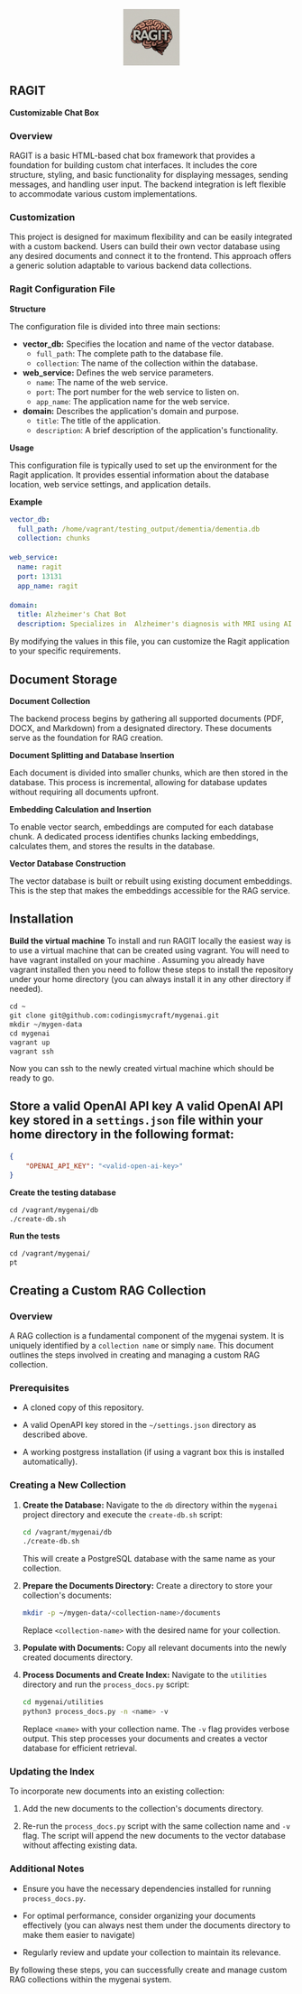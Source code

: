 <p align="center">
<img src="mygenai/services/ragit/static/ragit.jpeg"  width="100" height="100">
</p>

## RAGIT

**Customizable Chat Box**

### Overview

RAGIT is a basic HTML-based chat box framework that provides a foundation for
building custom chat interfaces. It includes the core structure, styling, and
basic functionality for displaying messages, sending messages, and handling
user input. The backend integration is left flexible to accommodate various
custom implementations.

### Customization

This project is designed for maximum flexibility and can be easily integrated
with a custom backend. Users can build their own vector database using any
desired documents and connect it to the frontend. This approach offers a generic
solution adaptable to various backend data collections.

### Ragit Configuration File

**Structure**

The configuration file is divided into three main sections:

* **vector_db:** Specifies the location and name of the vector database.
    * `full_path`: The complete path to the database file.
    * `collection`: The name of the collection within the database.
* **web_service:** Defines the web service parameters.
    * `name`: The name of the web service.
    * `port`: The port number for the web service to listen on.
    * `app_name`: The application name for the web service.
* **domain:** Describes the application's domain and purpose.
    * `title`: The title of the application.
    * `description`: A brief description of the application's functionality.

**Usage**

This configuration file is typically used to set up the environment for the
Ragit application. It provides essential information about the database
location, web service settings, and application details.

**Example**

```yaml
vector_db:
  full_path: /home/vagrant/testing_output/dementia/dementia.db
  collection: chunks

web_service:
  name: ragit
  port: 13131
  app_name: ragit

domain:
  title: Alzheimer's Chat Bot
  description: Specializes in  Alzheimer's diagnosis with MRI using AI.
```

By modifying the values in this file, you can customize the Ragit application to
your specific requirements.

## Document Storage

**Document Collection**

The backend process begins by gathering all supported documents (PDF, DOCX, and
Markdown) from a designated directory. These documents serve as the foundation
for RAG creation.

**Document Splitting and Database Insertion**

Each document is divided into smaller chunks, which are then stored in the
database. This process is incremental, allowing for database updates without
requiring all documents upfront.

**Embedding Calculation and Insertion**

To enable vector search, embeddings are computed for each database chunk. A
dedicated process identifies chunks lacking embeddings, calculates them, and
stores the results in the database.

**Vector Database Construction**

The vector database is built or rebuilt using existing document embeddings. This
is the step that makes the embeddings accessible for the RAG service.


## Installation 

**Build the virtual machine**
To install and run RAGIT locally the easiest way is to use a virtual machine
that can be created using vagrant. You will need to have vagrant installed
on your machine . Assuming you already have vagrant installed then you need to
follow these steps to install the repository under your home directory (you
can always install it in any other directory if needed).

```
cd ~
git clone git@github.com:codingismycraft/mygenai.git
mkdir ~/mygen-data
cd mygenai
vagrant up
vagrant ssh
```

Now you can ssh to the newly created virtual machine which should be ready
to go. 

**Store a valid OpenAI API key**
A valid OpenAI API key stored in a `settings.json` file within your home
  directory in the following format:
-
```json
{
    "OPENAI_API_KEY": "<valid-open-ai-key>"
}
```

**Create the testing database**
```
cd /vagrant/mygenai/db
./create-db.sh
```


**Run the tests**
```
cd /vagrant/mygenai/
pt
```

## Creating a Custom RAG Collection

### Overview

A RAG collection is a fundamental component of the mygenai system. It is
uniquely identified by a `collection name` or simply `name`. This document
outlines the steps involved in creating and managing a custom RAG collection.

### Prerequisites
- A cloned copy of this repository.

- A valid OpenAPI key stored in the `~/settings.json` directory as described
above.

- A working postgress installation (if using a vagrant box this is installed
automatically).


### Creating a New Collection

1. **Create the Database:**
   Navigate to the `db` directory within the `mygenai` project directory and
   execute the `create-db.sh` script:

   ```bash
   cd /vagrant/mygenai/db
   ./create-db.sh
   ```
   This will create a PostgreSQL database with the same name as your collection.

2. **Prepare the Documents Directory:**
   Create a directory to store your collection's documents:
   ```bash
   mkdir -p ~/mygen-data/<collection-name>/documents
   ```
   Replace `<collection-name>` with the desired name for your collection.

3. **Populate with Documents:**
   Copy all relevant documents into the newly created documents directory.

4. **Process Documents and Create Index:**
   Navigate to the `utilities` directory and run the `process_docs.py` script:
   ```bash
   cd mygenai/utilities
   python3 process_docs.py -n <name> -v
   ```

   Replace `<name>` with your collection name. The `-v` flag provides verbose
   output. This step processes your documents and creates a vector database for
   efficient retrieval.

### Updating the Index
To incorporate new documents into an existing collection:

1. Add the new documents to the collection's documents directory.

2. Re-run the `process_docs.py` script with the same collection name and `-v`
   flag. The script will append the new documents to the vector database without
   affecting existing data.

### Additional Notes

- Ensure you have the necessary dependencies installed for
  running `process_docs.py`.

- For optimal performance, consider organizing your documents effectively (you
can always nest them under the documents directory to make them easier to
navigate)

- Regularly review and update your collection to maintain its relevance.

By following these steps, you can successfully create and manage custom RAG
collections within the mygenai system.
